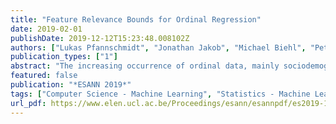 ```yaml
---
title: "Feature Relevance Bounds for Ordinal Regression"
date: 2019-02-01
publishDate: 2019-12-12T15:23:48.008102Z
authors: ["Lukas Pfannschmidt", "Jonathan Jakob", "Michael Biehl", "Peter Tino", "Barbara Hammer"]
publication_types: ["1"]
abstract: "The increasing occurrence of ordinal data, mainly sociodemographic, led to a renewed research interest in ordinal regression, i.e. the prediction of ordered classes. Besides model accuracy, the interpretation of these models itself is of high relevance, and existing approaches therefore enforce e.g. model sparsity. For high dimensional or highly correlated data, however, this might be misleading due to strong variable dependencies. In this contribution, we aim for an identification of feature relevance bounds which - besides identifying all relevant features - explicitly differentiates between strongly and weakly relevant features."
featured: false
publication: "*ESANN 2019*"
tags: ["Computer Science - Machine Learning", "Statistics - Machine Learning"]
url_pdf: https://www.elen.ucl.ac.be/Proceedings/esann/esannpdf/es2019-162.pdf
---
```


